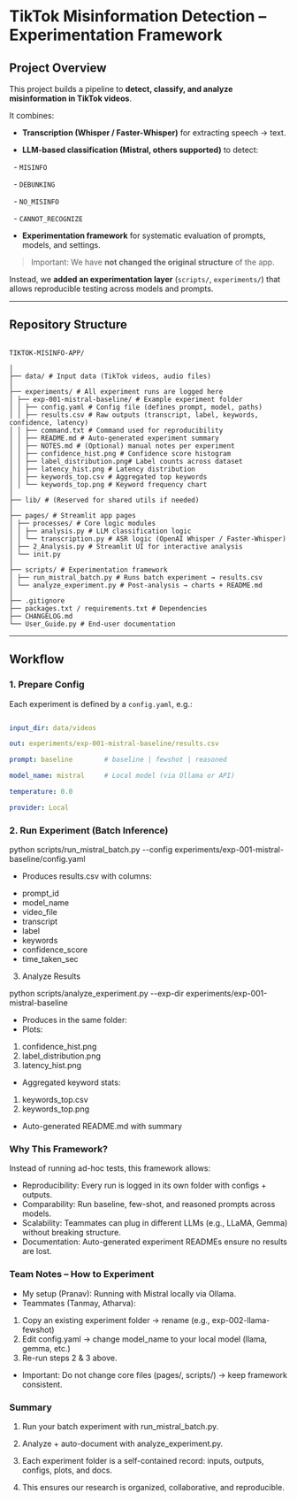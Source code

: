 # TikTok Misinformation Detection – Experimentation Framework



## Project Overview

This project builds a pipeline to **detect, classify, and analyze misinformation in TikTok videos**.

It combines:

- **Transcription (Whisper / Faster-Whisper)** for extracting speech → text.

- **LLM-based classification (Mistral, others supported)** to detect:

&nbsp; - `MISINFO`

&nbsp; - `DEBUNKING`

&nbsp; - `NO_MISINFO`

&nbsp; - `CANNOT_RECOGNIZE`

- **Experimentation framework** for systematic evaluation of prompts, models, and settings.



>  Important: We have **not changed the original structure** of the app.

Instead, we **added an experimentation layer** (`scripts/`, `experiments/`) that allows reproducible testing across models and prompts.



---



## Repository Structure



```

TIKTOK-MISINFO-APP/

│
├── data/ # Input data (TikTok videos, audio files)
│
├── experiments/ # All experiment runs are logged here
│ ├── exp-001-mistral-baseline/ # Example experiment folder
│ │ ├── config.yaml # Config file (defines prompt, model, paths)
│ │ ├── results.csv # Raw outputs (transcript, label, keywords, confidence, latency)
│ │ ├── command.txt # Command used for reproducibility
│ │ ├── README.md # Auto-generated experiment summary
│ │ ├── NOTES.md # (Optional) manual notes per experiment
│ │ ├── confidence_hist.png # Confidence score histogram
│ │ ├── label_distribution.png# Label counts across dataset
│ │ ├── latency_hist.png # Latency distribution
│ │ ├── keywords_top.csv # Aggregated top keywords
│ │ └── keywords_top.png # Keyword frequency chart
│
├── lib/ # (Reserved for shared utils if needed)
│
├── pages/ # Streamlit app pages
│ ├── processes/ # Core logic modules
│ │ ├── analysis.py # LLM classification logic
│ │ └── transcription.py # ASR logic (OpenAI Whisper / Faster-Whisper)
│ ├── 2_Analysis.py # Streamlit UI for interactive analysis
│ └── init.py
│
├── scripts/ # Experimentation framework
│ ├── run_mistral_batch.py # Runs batch experiment → results.csv
│ └── analyze_experiment.py # Post-analysis → charts + README.md
│
├── .gitignore
├── packages.txt / requirements.txt # Dependencies
├── CHANGELOG.md
└── User_Guide.py # End-user documentation

```
---

## Workflow

### 1. Prepare Config

Each experiment is defined by a `config.yaml`, e.g.:

```yaml

input_dir: data/videos

out: experiments/exp-001-mistral-baseline/results.csv

prompt: baseline        # baseline | fewshot | reasoned

model_name: mistral     # Local model (via Ollama or API)

temperature: 0.0

provider: Local
```

### 2. Run Experiment (Batch Inference)

python scripts/run_mistral_batch.py --config experiments/exp-001-mistral-baseline/config.yaml

* Produces results.csv with columns:
- prompt_id
- model_name
- video_file
- transcript
- label
- keywords
- confidence_score
- time_taken_sec


3. Analyze Results

python scripts/analyze_experiment.py --exp-dir experiments/exp-001-mistral-baseline

* Produces in the same folder:
* Plots:
1. confidence_hist.png
2. label_distribution.png
3. latency_hist.png

* Aggregated keyword stats:

1. keywords_top.csv
2. keywords_top.png

* Auto-generated README.md with summary

### Why This Framework?

Instead of running ad-hoc tests, this framework allows:

* Reproducibility: Every run is logged in its own folder with configs + outputs.
* Comparability: Run baseline, few-shot, and reasoned prompts across models.
* Scalability: Teammates can plug in different LLMs (e.g., LLaMA, Gemma) without breaking structure.
* Documentation: Auto-generated experiment READMEs ensure no results are lost.

### Team Notes – How to Experiment

* My setup (Pranav): Running with Mistral locally via Ollama.
* Teammates (Tanmay, Atharva):
1. Copy an existing experiment folder → rename (e.g., exp-002-llama-fewshot)
2. Edit config.yaml → change model_name to your local model (llama, gemma, etc.)
3. Re-run steps 2 & 3 above.

* Important: Do not change core files (pages/, scripts/) → keep framework consistent.


### Summary
1. Run your batch experiment with run_mistral_batch.py.
2. Analyze + auto-document with analyze_experiment.py.
3. Each experiment folder is a self-contained record: inputs, outputs, configs, plots, and docs.

4. This ensures our research is organized, collaborative, and reproducible.
